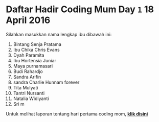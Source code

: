 # Daftar Hadir Coding Mum Day `1` 18 April 2016

Silahkan masukkan nama lengkap ibu dibawah ini:

1.  Bintang Senja Pratama
2.  Ibu Chika Chris Evans
3.  Dyah Paramita
4.  Ibu Hortensia Juniar
5.  Maya purnamasari
6.  Budi Rahardjo
7.  Sandra Arifin
8.  sandra Charlie Hunnam forever
9.  Tita Mulyati
10. Tantri Nursanti
11. Natalia Widiyanti
12. Sri m

Untuk melihat laporan tentang hari pertama coding mom, [**klik disini**](https://procodecg.wordpress.com/2016/04/18/coding-mum-day-1-18-april-2016/)
